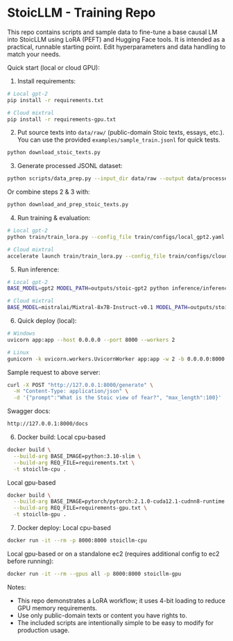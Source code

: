 # StoicLLM - Training Repo

This repo contains scripts and sample data to fine-tune a base causal LM into StoicLLM using LoRA (PEFT) and Hugging Face tools.
It is intended as a practical, runnable starting point. Edit hyperparameters and data handling to match your needs.

Quick start (local or cloud GPU):

1. Install requirements:

```bash
# Local gpt-2
pip install -r requirements.txt

# Cloud mixtral
pip install -r requirements-gpu.txt
```

2. Put source texts into `data/raw/` (public-domain Stoic texts, essays, etc.). You can use the provided `examples/sample_train.jsonl` for quick tests.
```bash
python download_stoic_texts.py
```

3. Generate processed JSONL dataset:

```bash
python scripts/data_prep.py --input_dir data/raw --output data/processed/train.jsonl
```
Or combine steps 2 & 3 with:
```bash
python download_and_prep_stoic_texts.py
```

4. Run training & evaluation:

```bash
# Local gpt-2
python train/train_lora.py --config_file train/configs/local_gpt2.yaml

# Cloud mixtral
accelerate launch train/train_lora.py --config_file train/configs/cloud_mixtral.yaml
```

5. Run inference:

```bash
# Local gpt-2
BASE_MODEL=gpt2 MODEL_PATH=outputs/stoic-gpt2 python inference/inference.py

# Cloud mixtral
BASE_MODEL=mistralai/Mixtral-8x7B-Instruct-v0.1 MODEL_PATH=outputs/stoic-mixtral python inference/inference.py
```

6. Quick deploy (local):

```bash
# Windows
uvicorn app:app --host 0.0.0.0 --port 8000 --workers 2

# Linux
gunicorn -k uvicorn.workers.UvicornWorker app:app -w 2 -b 0.0.0.0:8000
```
Sample request to above server:
```bash
curl -X POST "http://127.0.0.1:8000/generate" \
  -H "Content-Type: application/json" \
  -d '{"prompt":"What is the Stoic view of fear?", "max_length":100}'
```
Swagger docs:
```bash
http://127.0.0.1:8000/docs
```
6. Docker build:
Local cpu-based
```bash
docker build \
  --build-arg BASE_IMAGE=python:3.10-slim \
  --build-arg REQ_FILE=requirements.txt \
  -t stoicllm-cpu .
```
Local gpu-based
```bash
docker build \
  --build-arg BASE_IMAGE=pytorch/pytorch:2.1.0-cuda12.1-cudnn8-runtime \
  --build-arg REQ_FILE=requirements-gpu.txt \
  -t stoicllm-gpu .
```
7. Docker deploy:
Local cpu-based
```bash
docker run -it --rm -p 8000:8000 stoicllm-cpu
```
Local gpu-based or on a standalone ec2 (requires additional config to ec2 before running):
```bash
docker run -it --rm --gpus all -p 8000:8000 stoicllm-gpu
```

Notes:
- This repo demonstrates a LoRA workflow; it uses 4-bit loading to reduce GPU memory requirements.
- Use only public-domain texts or content you have rights to.
- The included scripts are intentionally simple to be easy to modify for production usage.
